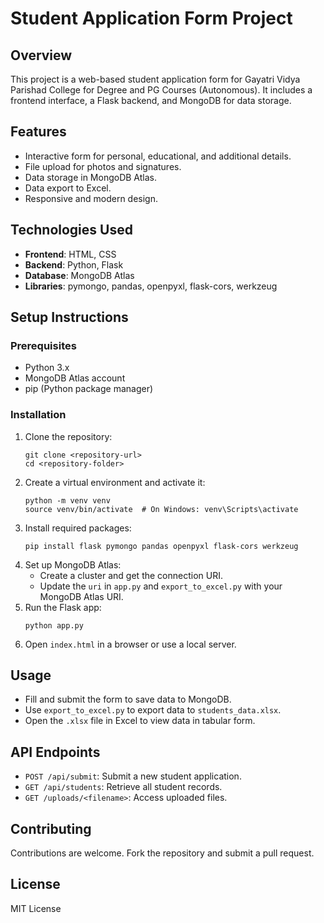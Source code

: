 # Student Application Form Project

## Overview
This project is a web-based student application form for Gayatri Vidya Parishad College for Degree and PG Courses (Autonomous). It includes a frontend interface, a Flask backend, and MongoDB for data storage.

## Features
- Interactive form for personal, educational, and additional details.
- File upload for photos and signatures.
- Data storage in MongoDB Atlas.
- Data export to Excel.
- Responsive and modern design.

## Technologies Used
- **Frontend**: HTML, CSS
- **Backend**: Python, Flask
- **Database**: MongoDB Atlas
- **Libraries**: pymongo, pandas, openpyxl, flask-cors, werkzeug

## Setup Instructions

### Prerequisites
- Python 3.x
- MongoDB Atlas account
- pip (Python package manager)

### Installation
1. Clone the repository:
   ```
   git clone <repository-url>
   cd <repository-folder>
   ```
2. Create a virtual environment and activate it:
   ```
   python -m venv venv
   source venv/bin/activate  # On Windows: venv\Scripts\activate
   ```
3. Install required packages:
   ```
   pip install flask pymongo pandas openpyxl flask-cors werkzeug
   ```
4. Set up MongoDB Atlas:
   - Create a cluster and get the connection URI.
   - Update the `uri` in `app.py` and `export_to_excel.py` with your MongoDB Atlas URI.
5. Run the Flask app:
   ```
   python app.py
   ```
6. Open `index.html` in a browser or use a local server.

## Usage
- Fill and submit the form to save data to MongoDB.
- Use `export_to_excel.py` to export data to `students_data.xlsx`.
- Open the `.xlsx` file in Excel to view data in tabular form.

## API Endpoints
- `POST /api/submit`: Submit a new student application.
- `GET /api/students`: Retrieve all student records.
- `GET /uploads/<filename>`: Access uploaded files.

## Contributing
Contributions are welcome. Fork the repository and submit a pull request.

## License
MIT License
